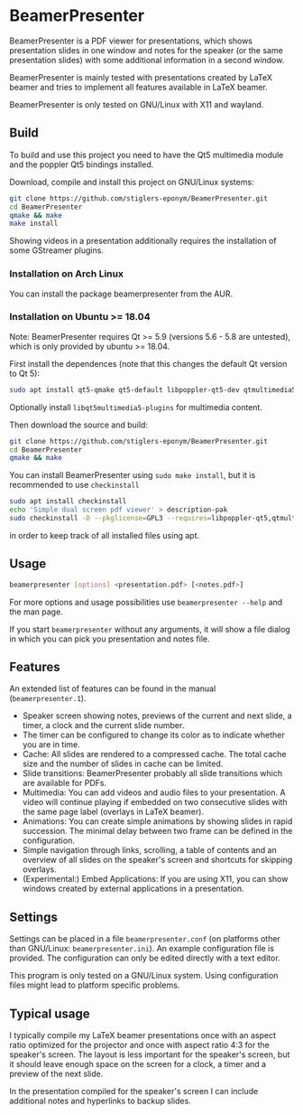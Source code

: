 # BeamerPresenter
BeamerPresenter is a PDF viewer for presentations, which shows presentation
slides in one window and notes for the speaker (or the same presentation
slides) with some additional information in a second window.

BeamerPresenter is mainly tested with presentations created by LaTeX beamer and
tries to implement all features available in LaTeX beamer.

BeamerPresenter is only tested on GNU/Linux with X11 and wayland.


## Build
To build and use this project you need to have the Qt5 multimedia module and the
poppler Qt5 bindings installed.

Download, compile and install this project on GNU/Linux systems:
```sh
git clone https://github.com/stiglers-eponym/BeamerPresenter.git
cd BeamerPresenter
qmake && make
make install
```
Showing videos in a presentation additionally requires the installation of some
GStreamer plugins.

### Installation on Arch Linux
You can install the package beamerpresenter from the AUR.

### Installation on Ubuntu >= 18.04
Note: BeamerPresenter requires Qt >= 5.9 (versions 5.6 - 5.8 are untested), which is only provided by ubuntu >= 18.04.

First install the dependences (note that this changes the default Qt version to Qt 5):
```sh
sudo apt install qt5-qmake qt5-default libpoppler-qt5-dev qtmultimedia5-dev
```
Optionally install `libqt5multimedia5-plugins` for multimedia content.

Then download the source and build:
```sh
git clone https://github.com/stiglers-eponym/BeamerPresenter.git
cd BeamerPresenter
qmake && make
```
You can install BeamerPresenter using `sudo make install`, but it is recommended to use `checkinstall`
```sh
sudo apt install checkinstall
echo 'Simple dual screen pdf viewer' > description-pak
sudo checkinstall -D --pkglicense=GPL3 --requires=libpoppler-qt5,qtmultimedia5 --pkgsource=github.com/stiglers-eponym/BeamerPresenter make install
```
in order to keep track of all installed files using apt.


## Usage
```sh
beamerpresenter [options] <presentation.pdf> [<notes.pdf>]
```
For more options and usage possibilities use `beamerpresenter --help` and the
man page.

If you start `beamerpresenter` without any arguments, it will show a file dialog
in which you can pick you presentation and notes file.


## Features
An extended list of features can be found in the manual (`beamerpresenter.1`).
*	Speaker screen showing notes, previews of the current and next slide, a
	timer, a clock and the current slide number.
*	The timer can be configured to change its color as to indicate whether you
	are in time.
*	Cache: All slides are rendered to a compressed cache.
	The total cache size and the number of slides in cache can be limited.
*	Slide transitions: BeamerPresenter probably all slide transitions which are
	available for PDFs.
*	Multimedia: You can add videos and audio files to your presentation.
	A video will continue playing if embedded on two consecutive slides with
	the same page label (overlays in LaTeX beamer).
*	Animations: You can create simple animations by showing slides in rapid
	succession. The minimal delay between two frame can be defined in the
	configuration.
*	Simple navigation through links, scrolling, a table of contents and an
	overview of all slides on the speaker's screen and shortcuts for skipping
	overlays.
*	(Experimental:) Embed Applications: If you are using X11, you can show
	windows created by external applications in a presentation.


## Settings
Settings can be placed in a file `beamerpresenter.conf` (on platforms other than
GNU/Linux: `beamerpresenter.ini`). An example configuration file is provided.
The configuration can only be edited directly with a text editor.

This program is only tested on a GNU/Linux system. Using configuration files might
lead to platform specific problems.


## Typical usage
I typically compile my LaTeX beamer presentations once with an aspect ratio
optimized for the projector and once with aspect ratio 4:3 for the speaker's
screen. The layout is less important for the speaker's screen, but it should
leave enough space on the screen for a clock, a timer and a preview of the next
slide.

In the presentation compiled for the speaker's screen I can include additional
notes and hyperlinks to backup slides.
